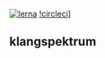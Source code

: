 [![lerna](https://img.shields.io/badge/maintained%20with-lerna-cc00ff.svg)](https://lernajs.io/)
[!circleci](https://img.shields.io/circleci/project/github/RedSparr0w/node-csgo-parser.svg)]
## klangspektrum
